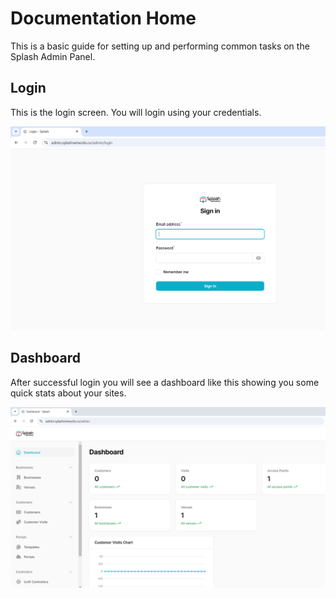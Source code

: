 # Documentation Home

This is a basic guide for setting up and performing common tasks on the Splash Admin Panel.

## Login

This is the login screen. You will login using your credentials.

![Login Screen](assets/images/login-screen.png)

## Dashboard

After successful login you will see a dashboard like this showing you some quick stats about your sites.

![Dashboard](assets/images/dashboard.png)